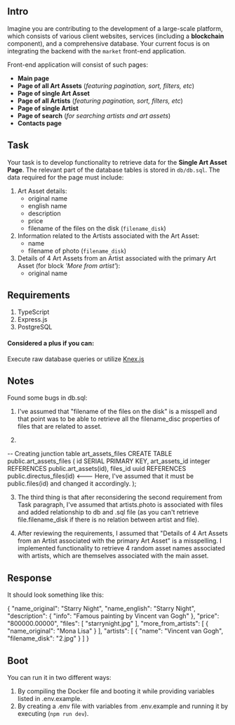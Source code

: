 ## Intro
Imagine you are contributing to the development of a large-scale platform, which consists of various client websites, services (including a **blockchain** component), and a comprehensive database. Your current focus is on integrating the backend with the `market` front-end application.

Front-end application will consist of such pages:
- **Main page**
- **Page of all Art Assets** (_featuring pagination, sort, filters, etc_)
- **Page of single Art Asset**
- **Page of all Artists** (_featuring pagination, sort, filters, etc_)
- **Page of single Artist**
- **Page of search** (_for searching artists and art assets_)
- **Contacts page**

## Task
Your task is to develop functionality to retrieve data for the **Single Art Asset Page**. The relevant part of the database tables is stored in `db/db.sql`. The data required for the page must include:
1. Art Asset details:
    - original name
    - english name
    - description
    - price
    - filename of the files on the disk (`filename_disk`)
2. Information related to the Artists associated with the Art Asset:
    - name
    - filename of photo (`filename_disk`)
3. Details of 4 Art Assets from an Artist associated with the primary Art Asset (for block _'More from artist'_):
    - original name

## Requirements
1. TypeScript
2. Express.js
3. PostgreSQL

#### Considered a plus if you can:
Execute raw database queries or utilize [Knex.js](https://knexjs.org/)

## Notes
Found some bugs in db.sql:

1. I've assumed that "filename of the files on the disk" is a misspell and that point was to be able to retrieve 
all the filename_disc properties of files that are related to asset.

2. 
-- Creating junction table art_assets_files
CREATE TABLE public.art_assets_files (
id SERIAL PRIMARY KEY,
art_assets_id integer REFERENCES public.art_assets(id),
files_id uuid REFERENCES public.directus_files(id) <--- Here, I've assumed that it must be public.files(id) and changed it accordingly.
);

3. The third thing is that after reconsidering the second requirement from Task paragraph, I've assumed that artists.photo is associated with files and added relationship to db and .sql file (as you can't retrieve file.filename_disk if there is no relation between artist and file).

4. After reviewing the requirements, I assumed that "Details of 4 Art Assets from an Artist associated with the primary Art Asset" is a misspelling. I implemented functionality to retrieve 4 random asset names associated with artists, which are themselves associated with the main asset.

## Response
It should look something like this:

{
    "name_original": "Starry Night",
    "name_english": "Starry Night",
    "description": {
        "info": "Famous painting by Vincent van Gogh"
    },
    "price": "800000.00000",
    "files": [
        "starrynight.jpg"
    ],
    "more_from_artists": [
        {
            "name_original": "Mona Lisa"
        }
    ],
    "artists": [
        {
            "name": "Vincent van Gogh",
            "filename_disk": "2.jpg"
        }
    ]
}

## Boot
You can run it in two different ways:

1. By compiling the Docker file and booting it while providing variables listed in .env.example.
2. By creating a .env file with variables from .env.example and running it by executing (`npm run dev`).